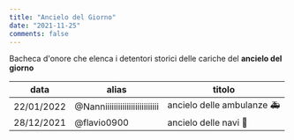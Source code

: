 ```yaml
---
title: "Ancielo del Giorno"
date: "2021-11-25"
comments: false
---
```


Bacheca d'onore che elenca i detentori storici delle cariche del **ancielo del giorno**

| data | alias | titolo |
|------|-------|--------|
| 22/01/2022   |    @Nanniiiiiiiiiiiiiiiiiiiiiiiii   | ancielo delle ambulanze 🚑        |
| 28/12/2021   |   @flavio0900                       | ancielo delle navi 🚢             |
